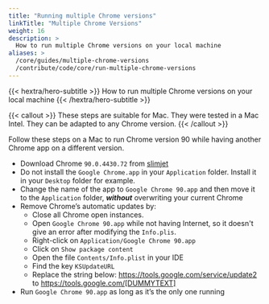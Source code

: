 ```yaml
---
title: "Running multiple Chrome versions"
linkTitle: "Multiple Chrome Versions"
weight: 16
description: >
  How to run multiple Chrome versions on your local machine
aliases: >
  /core/guides/multiple-chrome-versions
  /contribute/code/core/run-multiple-chrome-versions
---
```


{{< hextra/hero-subtitle >}}
  How to run multiple Chrome versions on your local machine
{{< /hextra/hero-subtitle >}}

{{< callout  >}}
  These steps are suitable for Mac. They were tested in a Mac Intel. They can be adapted to any Chrome version.
{{< /callout >}}

Follow these steps on a Mac to run Chrome version 90 while having another Chrome app on a different version. 
- Download Chrome `90.0.4430.72` from [slimjet](https://www.slimjet.com/chrome/google-chrome-old-version.php?cmtx_sort=)
- Do not install the `Google Chrome.app` in your `Application` folder. Install it in your `Desktop` folder for example.
- Change the name of the app to `Google Chrome 90.app` and then move it to the `Application` folder, ***without*** overwriting your current Chrome
- Remove Chrome’s automatic updates by:
  - Close all Chrome open instances.
  - Open `Google Chrome 90.app` while not having Internet, so it doesn't give an error after modifying the `Info.plis`.
  - Right-click on `Application/Google Chrome 90.app`
  - Click on `Show package content`
  - Open the file `Contents/Info.plist` in your IDE 
  - Find the key `KSUpdateURL`
  - Replace the string below: <string>https://tools.google.com/service/update2</string> to <string>https://tools.google.com/[DUMMYTEXT]</string>
- Run `Google Chrome 90.app` as long as it’s the only one running
